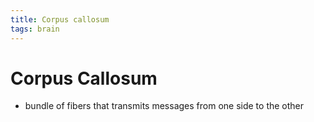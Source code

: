 ```yaml
---
title: Corpus callosum
tags: brain
---
```


# Corpus Callosum
- bundle of fibers that transmits messages from one side to the other




